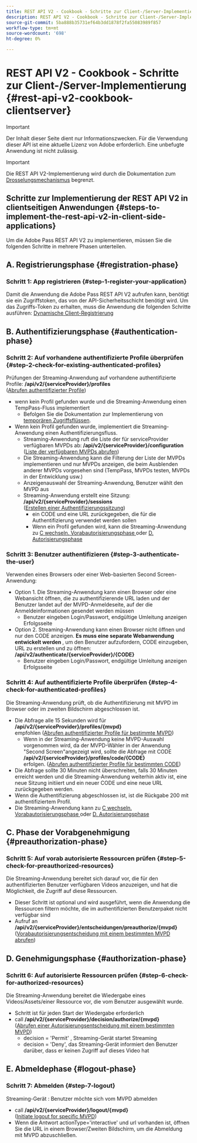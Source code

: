 ```yaml
---
title: REST API V2 - Cookbook - Schritte zur Client-/Server-Implementierung
description: REST API V2 - Cookbook - Schritte zur Client-/Server-Implementierung
source-git-commit: 5ba888b35731ef64b3dd1878f2fa55083989f857
workflow-type: tm+mt
source-wordcount: '698'
ht-degree: 0%

---
```



# REST API V2 - Cookbook - Schritte zur Client-/Server-Implementierung {#rest-api-v2-cookbook-clientserver}

>[!IMPORTANT]
>
> Der Inhalt dieser Seite dient nur Informationszwecken. Für die Verwendung dieser API ist eine aktuelle Lizenz von Adobe erforderlich. Eine unbefugte Anwendung ist nicht zulässig.

>[!IMPORTANT]
>
> Die REST API V2-Implementierung wird durch die Dokumentation zum [Drosselungsmechanismus](/help/authentication/throttling-mechanism.md) begrenzt.

## Schritte zur Implementierung der REST API V2 in clientseitigen Anwendungen {#steps-to-implement-the-rest-api-v2-in-client-side-applications}

Um die Adobe Pass REST API V2 zu implementieren, müssen Sie die folgenden Schritte in mehrere Phasen unterteilen.

## A. Registrierungsphase {#registration-phase}

### Schritt 1: App registrieren {#step-1-register-your-application}
Damit die Anwendung die Adobe Pass REST API V2 aufrufen kann, benötigt sie ein Zugriffstoken, das von der API-Sicherheitsschicht benötigt wird.
Um das Zugriffs-Token zu erhalten, muss die Anwendung die folgenden Schritte ausführen:
[Dynamische Client-Registrierung](./dynamic-client-registration.md)

## B. Authentifizierungsphase {#authentication-phase}

### Schritt 2: Auf vorhandene authentifizierte Profile überprüfen {#step-2-check-for-existing-authenticated-profiles}
Prüfungen der Streaming-Anwendung auf vorhandene authentifizierte Profile: <b>/api/v2/{serviceProvider}/profiles</b><br>
([Abrufen authentifizierter Profile](./apis/profiles-apis/rest-api-v2-retrieve-authenticated-profiles.md))

* wenn kein Profil gefunden wurde und die Streaming-Anwendung einen TempPass-Fluss implementiert
   * Befolgen Sie die Dokumentation zur Implementierung von [temporären Zugriffsflüssen](./temporary-access-flows/rest-api-v2-access-temporary-flows.md).
* Wenn kein Profil gefunden wurde, implementiert die Streaming-Anwendung einen Authentifizierungsfluss.
   * Streaming-Anwendung ruft die Liste der für serviceProvider verfügbaren MVPDs ab: <b>/api/v2/{serviceProvider}/configuration</b><br>
([Liste der verfügbaren MVPDs abrufen](./apis/configuration-apis/rest-api-v2-configuration-apis-retrieve-configuration-for-specific-service-provider.md))
   * Die Streaming-Anwendung kann die Filterung der Liste der MVPDs implementieren und nur MVPDs anzeigen, die beim Ausblenden anderer MVPDs vorgesehen sind (TempPass, MVPDs testen, MVPDs in der Entwicklung usw.)
   * Anzeigenauswahl der Streaming-Anwendung, Benutzer wählt den MVPD aus
   * Streaming-Anwendung erstellt eine Sitzung: <b>/api/v2/{serviceProvider}/sessions</b><br>
([Erstellen einer Authentifizierungssitzung](./apis/sessions-apis/rest-api-v2-sessions-apis-create-authentication-session.md))<br>
      * ein CODE und eine URL zurückgegeben, die für die Authentifizierung verwendet werden sollen
      * Wenn ein Profil gefunden wird, kann die Streaming-Anwendung zu <a href="#preauthorization-phase">C wechseln. Vorabautorisierungsphase </a> oder <a href="#authorization-phase">D. Autorisierungsphase </a>

### Schritt 3: Benutzer authentifizieren {#step-3-authenticate-the-user}
Verwenden eines Browsers oder einer Web-basierten Second Screen-Anwendung:

* Option 1. Die Streaming-Anwendung kann einen Browser oder eine Webansicht öffnen, die zu authentifizierende URL laden und der Benutzer landet auf der MVPD-Anmeldeseite, auf der die Anmeldeinformationen gesendet werden müssen
   * Benutzer eingeben Login/Passwort, endgültige Umleitung anzeigen Erfolgsseite
* Option 2. Streaming-Anwendung kann einen Browser nicht öffnen und nur den CODE anzeigen. <b>Es muss eine separate Webanwendung entwickelt werden </b>, um den Benutzer aufzufordern, CODE einzugeben, URL zu erstellen und zu öffnen: <b>/api/v2/authenticate/{serviceProvider}/{CODE}</b>
   * Benutzer eingeben Login/Passwort, endgültige Umleitung anzeigen Erfolgsseite

### Schritt 4: Auf authentifizierte Profile überprüfen {#step-4-check-for-authenticated-profiles}
Die Streaming-Anwendung prüft, ob die Authentifizierung mit MVPD im Browser oder im zweiten Bildschirm abgeschlossen ist.

* Die Abfrage alle 15 Sekunden wird für <b>/api/v2/{serviceProvider}/profiles/{mvpd}</b><br> empfohlen
([Abrufen authentifizierter Profile für bestimmte MVPD](.apis/profiles-apis/rest-api-v2-profiles-apis-retrieve-profile-for-specific-mvpd.md))
   * Wenn in der Streaming-Anwendung keine MVPD-Auswahl vorgenommen wird, da der MVPD-Wähler in der Anwendung &quot;Second Screen&quot;angezeigt wird, sollte die Abfrage mit CODE <b>/api/v2/{serviceProvider}/profiles/code/{CODE}</b><br> erfolgen.
([Abrufen authentifizierter Profile für bestimmten CODE](./apis/profiles-apis/rest-api-v2-profiles-apis-retrieve-profile-for-specific-code.md))
* Die Abfrage sollte 30 Minuten nicht überschreiten, falls 30 Minuten erreicht werden und die Streaming-Anwendung weiterhin aktiv ist, eine neue Sitzung initiiert und ein neuer CODE und eine neue URL zurückgegeben werden.
* Wenn die Authentifizierung abgeschlossen ist, ist die Rückgabe 200 mit authentifiziertem Profil.
* Die Streaming-Anwendung kann zu <a href="#preauthorization-phase">C wechseln. Vorabautorisierungsphase </a> oder <a href="#authorization-phase">D. Autorisierungsphase </a>

## C. Phase der Vorabgenehmigung {#preauthorization-phase}

### Schritt 5: Auf vorab autorisierte Ressourcen prüfen {#step-5-check-for-preauthorized-resources}
Die Streaming-Anwendung bereitet sich darauf vor, die für den authentifizierten Benutzer verfügbaren Videos anzuzeigen, und hat die Möglichkeit, die
Zugriff auf diese Ressourcen.
* Dieser Schritt ist optional und wird ausgeführt, wenn die Anwendung die Ressourcen filtern möchte, die im authentifizierten Benutzerpaket nicht verfügbar sind
* Aufruf an <b>/api/v2/{serviceProvider}/entscheidungen/preauthorize/{mvpd}</b><br>
([Vorabautorisierungsentscheidung mit einem bestimmten MVPD abrufen](.apis/decisions-apis/rest-api-v2-decisions-apis-retrieve-preauthorization-decisions-using-specific-mvpd.md))


## D. Genehmigungsphase {#authorization-phase}

### Schritt 6: Auf autorisierte Ressourcen prüfen {#step-6-check-for-authorized-resources}
Die Streaming-Anwendung bereitet die Wiedergabe eines Videos/Assets/einer Ressource vor, die vom Benutzer ausgewählt wurde.

* Schritt ist für jeden Start der Wiedergabe erforderlich
* call <b>/api/v2/{serviceProvider}/decision/authorize/{mvpd}</b><br>
([Abrufen einer Autorisierungsentscheidung mit einem bestimmten MVPD](.apis/decisions-apis/rest-api-v2-decisions-apis-retrieve-authorization-decisions-using-specific-mvpd.md))
   * decision = &#39;Permit&#39; , Streaming-Gerät startet Streaming
   * decision = &#39;Deny&#39;, das Streaming-Gerät informiert den Benutzer darüber, dass er keinen Zugriff auf dieses Video hat

## E. Abmeldephase {#logout-phase}

### Schritt 7: Abmelden {#step-7-logout}
Streaming-Gerät : Benutzer möchte sich vom MVPD abmelden

* call <b>/api/v2/{serviceProvider}/logout/{mvpd}</b><br>
([Initiate logout for specific MVPD](.apis/logout-apis/rest-api-v2-logout-apis-initiate-logout-for-specific-mvpd.md))
* Wenn die Antwort actionType=&#39;interactive&#39; und url vorhanden ist, öffnen Sie die URL in einem Browser/Zweiten Bildschirm, um die Abmeldung mit MVPD abzuschließen.

